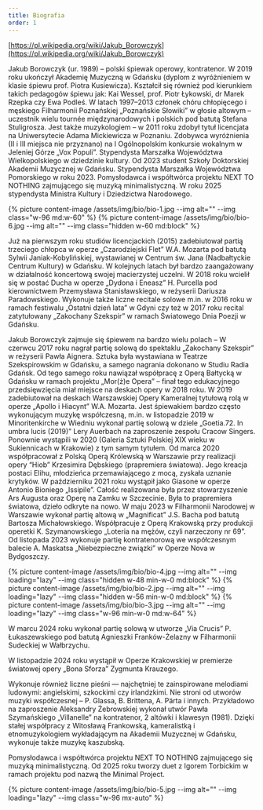 ```yaml
---
title: Biografia
order: 1
---
```


[https://pl.wikipedia.org/wiki/Jakub_Borowczyk](https://pl.wikipedia.org/wiki/Jakub_Borowczyk)

Jakub Borowczyk (ur. 1989) – polski śpiewak operowy, kontratenor. W 2019 roku
ukończył Akademię Muzyczną w Gdańsku (dyplom z wyróżnieniem w klasie śpiewu
prof. Piotra Kusiewicza). Kształcił się również pod kierunkiem takich pedagogów
śpiewu jak: Kai Wessel, prof. Piotr Łykowski, dr Marek Rzepka czy Ewa Podleś. W
latach 1997–2013 członek chóru chłopięcego i męskiego Filharmonii Poznańskiej
„Poznańskie Słowiki” w głosie altowym – uczestnik wielu tournée międzynarodowych
i polskich pod batutą Stefana Stuligrosza. Jest także muzykologiem – w 2011 roku
zdobył tytuł licencjata na Uniwersytecie Adama Mickiewicza w Poznaniu. Zdobywca
wyróżnienia (II i III miejsca nie przyznano) na I Ogólnopolskim konkursie
wokalnym w Jeleniej Górze „Vox Populi”. Stypendysta Marszałka Województwa
Wielkopolskiego w dziedzinie kultury. Od 2023 student Szkoły Doktorskiej
Akademii Muzycznej w Gdańsku. Stypendysta Marszałka Województwa Pomorskiego w
roku 2023. Pomysłodawca i współtwórca projektu NEXT TO NOTHING zajmującego się
muzyką minimalistyczną. W roku 2025 stypendysta Ministra Kultury i Dziedzictwa
Narodowego.

<div class="flex justify-center gap-10">
  {% picture content-image /assets/img/bio/bio-1.jpg --img alt="" --img class="w-96 md:w-60" %}
  {% picture content-image /assets/img/bio/bio-6.jpg --img alt="" --img class="hidden w-60 md:block" %}
</div>

Już na pierwszym roku studiów licencjackich (2015) zadebiutował partią trzeciego
chłopca w operze „Czarodziejski Flet” W.A. Mozarta pod batutą Sylwii
Janiak-Kobylińskiej, wystawianej w Centrum św. Jana (Nadbałtyckie Centrum
Kultury) w Gdańsku. W kolejnych latach był bardzo zaangażowany w działalność
koncertową swojej macierzystej uczelni. W 2018 roku wcielił się w postać Ducha w
operze „Dydona i Eneasz” H. Purcella pod kierownictwem Przemysława
Stanisławskiego, w reżyserii Dariusza Paradowskiego. Wykonuje także liczne
recitale solowe m.in. w 2016 roku w ramach festiwalu „Ostatni dzień lata” w
Gdyni czy też w 2017 roku recital zatytułowany „Zakochany Szekspir” w ramach
Światowego Dnia Poezji w Gdańsku.

Jakub Borowczyk zajmuje się śpiewem na bardzo wielu polach – W czerwcu 2017 roku
nagrał partię solową do spektaklu „Zakochany Szekspir” w reżyserii Pawła
Aignera. Sztuka była wystawiana w Teatrze Szekspirowskim w Gdańsku, a samego
nagrania dokonano w Studiu Radia Gdańsk. Od tego samego roku nawiązał współpracę
z Operą Bałtycką w Gdańsku w ramach projektu „Mor(ż)e Opera” – finał tego
edukacyjnego przedsięwzięcia miał miejsce na deskach opery w 2018 roku. W 2019
zadebiutował na deskach Warszawskiej Opery Kameralnej tytułową rolą w operze
„Apollo i Hiacynt” W.A. Mozarta. Jest śpiewakiem bardzo często wykonującym
muzykę współczesną, m.in. w listopadzie 2019 w Minoritenkirche w Wiedniu wykonał
partię solową w dziele „Goetia.72. In umbra lucis (2019)” Lery Auerbach na
zaproszenie zespołu Cracow Singers. Ponownie wystąpili w 2020 (Galeria Sztuki
Polskiej XIX wieku w Sukiennicach w Krakowie) z tym samym tytułem. Od marca 2020
współpracował z Polską Operą Królewską w Warszawie przy realizacji opery “Hiob”
Krzesimira Dębskiego (prapremiera światowa). Jego kreacja postaci Elihu,
młodzieńca przemawiającego z mocą, zyskała uznanie krytyków. W październiku 2021
roku wystąpił jako Giasone w operze Antonio Bioniego „Issipile”. Całość
realizowana była przez stowarzyszenie Ars Augusta oraz Operę na Zamku w
Szczecinie. Była to prapremiera światowa, dzieło odkryte na nowo. W maju 2023 w
Filharmonii Narodowej w Warszawie wykonał partię altową w „Magnificat” J.S.
Bacha pod batutą Bartosza Michałowskiego. Współpracuje z Operą Krakowską przy
produkcji operetki K. Szymanowskiego „Loteria na mężów, czyli narzeczony nr 69”.
Od listopada 2023 wykonuje partię kontratenorową we współczesnym balecie A.
Maskatsa „Niebezpieczne związki” w Operze Nova w Bydgoszczy.

<div class="flex justify-center items-end gap-10">
  {% picture content-image /assets/img/bio/bio-4.jpg --img alt="" --img loading="lazy" --img class="hidden w-48 min-w-0 md:block" %}
  {% picture content-image /assets/img/bio/bio-2.jpg --img alt="" --img loading="lazy" --img class="hidden w-56 min-w-0 md:block" %}
  {% picture content-image /assets/img/bio/bio-3.jpg --img alt="" --img loading="lazy" --img class="w-96 min-w-0 md:w-64" %}
</div>

W marcu 2024 roku wykonał partię solową w utworze „Via Crucis” P. Łukaszewskiego
pod batutą Agnieszki Franków-Żelazny w Filharmonii Sudeckiej w Wałbrzychu.

W listopadzie 2024 roku wystąpił w Operze Krakowskiej w premierze światowej
opery „Bona Sforza” Zygmunta Krauzego.

Wykonuje również liczne pieśni — najchętniej te zainspirowane melodiami
ludowymi: angielskimi, szkockimi czy irlandzkimi. Nie stroni od utworów muzyki
współczesnej – P. Glassa, B. Brittena, A. Pärta i innych. Przykładowo na
zaproszenie Aleksandry Żebrowskiej wykonał utwór Pawła Szymańskiego „Villanelle”
na kontratenor, 2 altówki i klawesyn (1981). Dzięki stałej współpracy z
Witosławą Frankowską, kameralistką i etnomuzykologiem wykładającym na Akademii
Muzycznej w Gdańsku, wykonuje także muzykę kaszubską.

Pomysłodawca i współtwórca projektu NEXT TO NOTHING zajmującego się muzyką
minimalistyczną. Od 2025 roku tworzy duet z Igorem Torbickim w ramach projektu
pod nazwą the Minimal Project.

{% picture content-image /assets/img/bio/bio-5.jpg --img alt="" --img loading="lazy" --img class="w-96 mx-auto" %}
